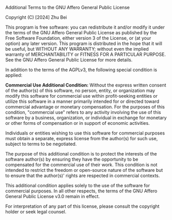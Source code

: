 Additional Terms to the GNU Affero General Public License

Copyright (C) [2024] Zhu Bei

This program is free software: you can redistribute it and/or modify it under the terms of the GNU Affero General Public License as published by the Free Software Foundation, either version 3 of the License, or (at your option) any later version. This program is distributed in the hope that it will be useful, but WITHOUT ANY WARRANTY; without even the implied warranty of MERCHANTABILITY or FITNESS FOR A PARTICULAR PURPOSE. See the GNU Affero General Public License for more details.

In addition to the terms of the AGPLv3, the following special condition is applied:

**Commercial Use Additional Condition:**
Without the express written consent of the author(s) of this software, no person, entity, or organization may modify this software for commercial use within profit-seeking entities or utilize this software in a manner primarily intended for or directed toward commercial advantage or monetary compensation. For the purposes of this condition, "commercial use" refers to any activity involving the use of this software by a business, organization, or individual in exchange for monetary or other forms of compensation or in support of economic activities.

Individuals or entities wishing to use this software for commercial purposes must obtain a separate, express license from the author(s) for such use, subject to terms to be negotiated.

The purpose of this additional condition is to protect the interests of the software author(s) by ensuring they have the opportunity to be compensated for the commercial use of their work. This condition is not intended to restrict the freedom or open-source nature of the software but to ensure that the author(s)' rights are respected in commercial contexts.

This additional condition applies solely to the use of the software for commercial purposes. In all other respects, the terms of the GNU Affero General Public License v3.0 remain in effect.

For interpretation of any part of this license, please consult the copyright holder or seek legal counsel.
